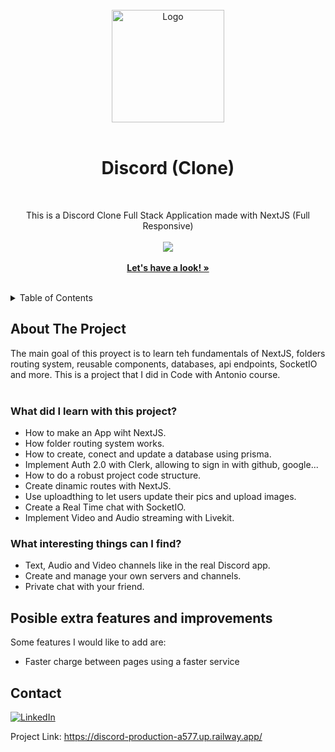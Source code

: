 <!-- PROJECT LOGO -->
<br />
<div align="center">
  <a href="https://amiguelmoreno.github.io/MagicHome/">
    <img src="https://assets-global.website-files.com/6257adef93867e50d84d30e2/636e0a6a49cf127bf92de1e2_icon_clyde_blurple_RGB.png" alt="Logo" width="180">
  </a>
  <br />
  <br />
  <h1>Discord (Clone)</h1>
  <br />
  <p align="center">
   This is a Discord Clone Full Stack Application made with NextJS (Full Responsive)
     <br />
     <br />
  <a href="#">
    <img src="https://skillicons.dev/icons?i=tailwind,prisma,next,react" />
  </a>
    <br />
    <br />
    <a href="https://discord-production-a577.up.railway.app/"><strong>Let's have a look! »</strong></a>
    <br />
    <br />
  </p>
</div>

<!-- TABLE OF CONTENTS -->
<details>
  <summary>Table of Contents</summary>
  <ol>
    <li>
      <a href="#about-the-project">About The Project</a>
    </li>
    <li>
      <a href="#posible-extra-features-and-improvements">Posible extra features and improvements</a>
    </li>
    <li><a href="#contact">Contact</a></li>
  </ol>
</details>


<!-- ABOUT THE PROJECT -->
## About The Project

The main goal of this proyect is to learn teh fundamentals of NextJS, folders routing system, reusable components, databases, api endpoints, SocketIO and more. This is a project that I did in Code with Antonio course.
<br />
<br />

### What did I learn with this project?

  * How to make an App wiht NextJS.
  * How folder routing system works.
  * How to create, conect and update a database using prisma.
  * Implement Auth 2.0 with Clerk, allowing to sign in with github, google...
  * How to do a robust project code structure.
  * Create dinamic routes with NextJS.
  * Use uploadthing to let users update their pics and upload images.
  * Create a Real Time chat with SocketIO.
  * Implement Video and Audio streaming with Livekit.


### What interesting things can I find?
    
   * Text, Audio and Video channels like in the real Discord app.
   * Create and manage your own servers and channels.
   * Private chat with your friend.


## Posible extra features and improvements

Some features I would like to add are:

 * Faster charge between pages using a faster service
 


<!-- CONTACT -->
## Contact

[![LinkedIn][linkedin-shield]][linkedin-url] 

Project Link: https://discord-production-a577.up.railway.app/


<!-- MARKDOWN LINKS & IMAGES -->
<!-- https://www.markdownguide.org/basic-syntax/#reference-style-links -->
[linkedin-shield]: https://img.shields.io/badge/-LinkedIn-black.svg?style=for-the-badge&logo=linkedin&colorB=555
[linkedin-url]: https://www.linkedin.com/in/miguelmoreno00/

